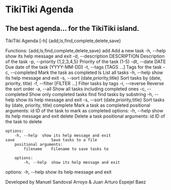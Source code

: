# TikiTiki Agenda

## The best agenda... for the TikiTiki island.

TikiTiki Agenda [-h] {add,ls,find,complete,delete,save}


Functions:
  {add,ls,find,complete,delete,save}
    add                 Add a new task
        -h, --help            show its help message and exit
        -d, --description DESCRIPTION
                        Description of the task
        -p, --priority {1,2,3,4,5}
                        Priority of the task (1-5)
        -dt, --date DATE      Due date of the task (YYYY-MM-DD)
        -t, --tags [TAGS ...]
                        Tags for the task
        -c, --completed       Mark the task as completed
    ls                  List all tasks
        -h, --help            show its help message and exit
        -s, --sort {date,priority,title}
                                Sort tasks by (date, priority, title)
        -f, --filter [FILTER ...]
                                Filter tasks by tags
        -r, --reverse         Reverse the sort order
        -a, --all             Show all tasks including completed ones
        -c, --completed       Show only completed tasks
    find                find tasks by substring
        -h, --help            show its help message and exit
        -s, --sort {date,priority,title}
                        Sort tasks by (date, priority, title)
    complete            Mark a task as completed
        positional arguments:
            id          ID of the task to mark as completed
        options:
            -h, --help  show its help message and exit
    delete              Delete a task
    positional arguments:
        id          ID of the task to delete

    options:
        -h, --help  show its help message and exit
    save                Save tasks to a file
        positional arguments:
            filename    Filename to save tasks to

        options:
            -h, --help  show its help message and exit


options:
  -h, --help            show its help message and exit

Developed by Manuel Sandoval Arroyo & Juan Arturo Espejel Baez